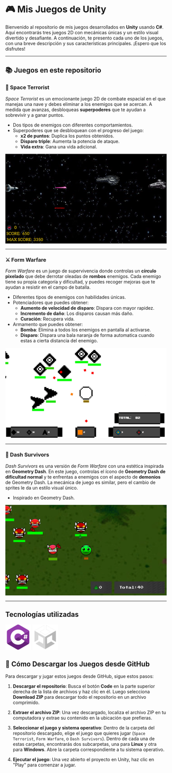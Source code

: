 # 🎮 Mis Juegos de Unity

Bienvenido al repositorio de mis juegos desarrollados en **Unity** usando **C#**. Aquí encontrarás tres juegos 2D con mecánicas únicas y un estilo visual divertido y desafiante. A continuación, te presento cada uno de los juegos, con una breve descripción y sus características principales. ¡Espero que los disfrutes!

---

## 📚 Juegos en este repositorio

### 🚀 Space Terrorist

*Space Terrorist* es un emocionante juego 2D de combate espacial en el que manejas una nave y debes eliminar a los enemigos que se acercan. A medida que avanzas, desbloqueas **superpoderes** que te ayudan a sobrevivir y a ganar puntos.

- Dos tipos de enemigos con diferentes comportamientos.
- Superpoderes que se desbloquean con el progreso del juego:
  - **x2 de puntos**: Duplica los puntos obtenidos.
  - **Disparo triple**: Aumenta la potencia de ataque.
  - **Vida extra**: Gana una vida adicional.

![Captura de pantalla del menú desplegable Code mostrando la opción Download ZIP](https://raw.githubusercontent.com/Eriquito00/Eriquito00/main/img/spaceterrorist.png)

---

### ⚔️ Form Warfare

*Form Warfare* es un juego de supervivencia donde controlas un **círculo pixelado** que debe derrotar oleadas de **rombos** enemigos. Cada enemigo tiene su propia categoría y dificultad, y puedes recoger mejoras que te ayudan a resistir en el campo de batalla.

- Diferentes tipos de enemigos con habilidades únicas.
- Potenciadores que puedes obtener:
  - **Aumento de velocidad de disparo**: Dispara con mayor rapidez.
  - **Incremento de daño**: Los disparos causan más daño.
  - **Curación**: Recupera vida.
- Armamento que puedes obtener:
  - **Bomba**: Elimina a todos los enemigos en pantalla al activarse.
  - **Disparo**: Dispara una bala naranja de forma automatica cuando estas a cierta distancia del enemigo.

![Captura de pantalla del menú desplegable Code mostrando la opción Download ZIP](https://raw.githubusercontent.com/Eriquito00/Eriquito00/main/img/formwarfare.png)

---

### 🎩 Dash Survivors

*Dash Survivors* es una versión de *Form Warfare* con una estética inspirada en **Geometry Dash**. En este juego, controlas el ícono de **Geometry Dash de dificultad normal** y te enfrentas a enemigos con el aspecto de **demonios** de Geometry Dash. La mecánica de juego es similar, pero el cambio de sprites le da un estilo visual único.

- Inspirado en Geometry Dash.

![Captura de pantalla del menú desplegable Code mostrando la opción Download ZIP](https://raw.githubusercontent.com/Eriquito00/Eriquito00/main/img/dashsurvivor.png)

---

## Tecnologías utilizadas

![C# logo](https://raw.githubusercontent.com/Eriquito00/Eriquito00/main/img/c-sharp.png)
![Unity logo](https://raw.githubusercontent.com/Eriquito00/Eriquito00/main/img/unity.png)

## 💾 Cómo Descargar los Juegos desde GitHub

Para descargar y jugar estos juegos desde GitHub, sigue estos pasos:

1. **Descargar el repositorio**: Busca el botón **Code** en la parte superior derecha de la lista de archivos y haz clic en él. Luego selecciona **Download ZIP** para descargar todo el repositorio en un archivo comprimido.

2. **Extraer el archivo ZIP**: Una vez descargado, localiza el archivo ZIP en tu computadora y extrae su contenido en la ubicación que prefieras.

3. **Seleccionar el juego y sistema operativo**: Dentro de la carpeta del repositorio descargado, elige el juego que quieres jugar (`Space Terrorist`, `Form Warfare`, o `Dash Survivors`). Dentro de cada una de estas carpetas, encontrarás dos subcarpetas, una para **Linux** y otra para **Windows**. Abre la carpeta correspondiente a tu sistema operativo.

4. **Ejecutar el juego**: Una vez abierto el proyecto en Unity, haz clic en "Play" para comenzar a jugar.
